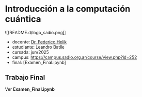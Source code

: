 # Introducción a la computación cuántica

![[README.d/logo_sadio.png]]


- docente: [Dr. Federico Holik](https://holik.com.ar/)
- estudiante: Leandro Batlle
- cursada: jun/2025 
- campus: https://campus.sadio.org.ar/course/view.php?id=252
- final: [Examen_Final.ipynb] 

## Trabajo Final 

Ver **Examen_Final.ipynb**